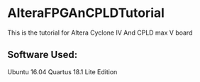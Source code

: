 # AlteraFPGAnCPLDTutorial
This is the tutorial for Altera Cyclone IV And CPLD max V board
## Software Used:
Ubuntu 16.04
Quartus 18.1 Lite Edition

